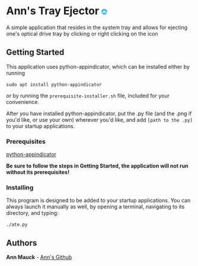 # Ann's Tray Ejector <img src=https://github.com/annmauck/anns-tray-ejector/blob/master/icon.png width=3%>

A simple application that resides in the system tray and allows for ejecting one's optical drive tray by clicking or right clicking on the icon

## Getting Started

This application uses python-appindicator, which can be installed either by running
```
sudo apt install python-appindicator
```
or by running the `prerequisite-installer.sh` file, included for your convenience.

After you have installed python-appindicator, put the .py file (and the .png if you'd like, or use your own) wherever you'd like, and add `[path to the .py]` to your startup applications.

### Prerequisites

[python-appindicator](https://packages.debian.org/sid/python-appindicator)

**Be sure to follow the steps in Getting Started, the application will not run without its prerequisites!**

### Installing

This program is designed to be added to your startup applications. You can always launch it manually as well, by opening a terminal, navigating to its directory, and typing:

```
./ate.py
````

## Authors

**Ann Mauck** - [Ann's Github](https://github.com/annmauck)


